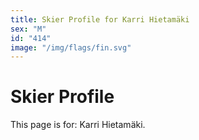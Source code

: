 ```yaml
---
title: Skier Profile for Karri Hietamäki
sex: "M"
id: "414"
image: "/img/flags/fin.svg" 
---
```


# Skier Profile

This page is for: Karri Hietamäki.
    